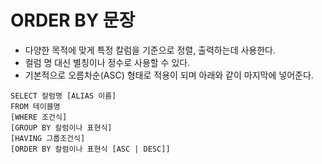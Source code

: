 # ORDER BY 문장

- 다양한 목적에 맞게 특정 칼럼을 기준으로 정렬, 출력하는데 사용한다.
- 컬럼 명 대신 별칭이나 정수로 사용할 수 있다.
- 기본적으로 오름차순(ASC) 형태로 적용이 되며 아래와 같이 마지막에 넣어준다.
```
SELECT 칼럼명 [ALIAS 이름]
FROM 테이블명
[WHERE 조건식]
[GROUP BY 칼럼이나 표현식]
[HAVING 그룹조건식]
[ORDER BY 칼럼이나 표현식 [ASC | DESC]]
```

